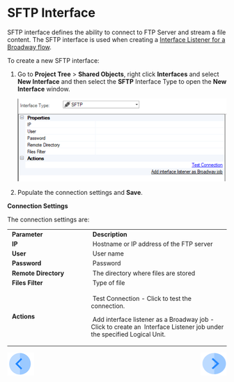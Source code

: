 # SFTP Interface

SFTP interface defines the ability to connect to FTP Server and stream a file content. The SFTP interface is used when creating a [Interface Listener for a Broadway flow](/articles/19_Broadway/09_broadway_integration_with_Fabric.md#interface-listener-for-broadway-flows).

To create a new SFTP interface:

1. Go to **Project Tree** > **Shared Objects**, right click **Interfaces** and select **New Interface** and then select the **SFTP** Interface Type to open the **New Interface** window.

   ![image](images/02_sftp_1.PNG)

2. Populate the connection settings and **Save**.



**Connection Settings**

The connection settings are:

<table>
<tbody>
<tr>
<td width="300pxl">&nbsp;<strong>Parameter</strong></td>
<td width="600pxl">&nbsp;<strong>Description</strong></td>
</tr>
<tr>
<td>&nbsp;<strong>IP</strong></td>
<td>&nbsp;Hostname or IP address of the FTP server</td>
</tr>
<tr>
<td>&nbsp;<strong>User</strong>&nbsp;</td>
<td>&nbsp;User name</td>
</tr>
<tr>
<td>&nbsp;<strong>Password&nbsp;</strong></td>
<td>&nbsp;Password&nbsp;</td>
</tr>
<tr>
<td>&nbsp;<strong>Remote Directory</strong></td>
<td>&nbsp;The directory where files are stored</td>
</tr>
<tr>
<td>&nbsp;<strong>Files Filter</strong></td>
<td>&nbsp;Type of file</td>
</tr>
<tr>
<td>&nbsp;<strong>Actions</strong></td>
<td>
<p>&nbsp;Test Connection - Click to test the connection.</p>
<p>&nbsp;Add interface listener as a Broadway job - Click to create an&nbsp; Interface Listener job under the specified Logical Unit.</p>
</td>
</tr>
</tbody>
</table>



[![Previous](/articles/images/Previous.png)](01_nondb_interfaces_overview.md)[<img align="right" width="60" height="54" src="/articles/images/Next.png">](03_xxx.md) 